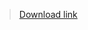 > [Download link](https://xteko.com/redir?url=https://github.com/cyanzhong/xTeko/raw/master/extension-scripts/itunes-search.box)